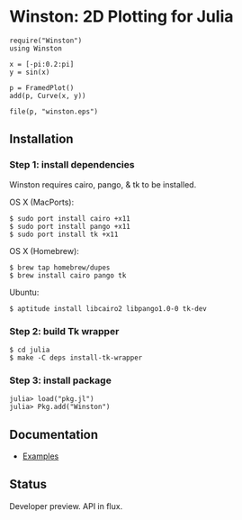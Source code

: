 
Winston: 2D Plotting for Julia
==============================

    require("Winston")
    using Winston

    x = [-pi:0.2:pi]
    y = sin(x)

    p = FramedPlot()
    add(p, Curve(x, y))

    file(p, "winston.eps")

Installation
------------

### Step 1: install dependencies

Winston requires cairo, pango, & tk to be installed.

OS X (MacPorts):

    $ sudo port install cairo +x11
    $ sudo port install pango +x11
    $ sudo port install tk +x11

OS X (Homebrew):

    $ brew tap homebrew/dupes
    $ brew install cairo pango tk

Ubuntu:

    $ aptitude install libcairo2 libpango1.0-0 tk-dev

### Step 2: build Tk wrapper

    $ cd julia
    $ make -C deps install-tk-wrapper

### Step 3: install package

    julia> load("pkg.jl")
    julia> Pkg.add("Winston")

Documentation
-------------

* [Examples](https://github.com/nolta/Winston.jl/blob/master/doc/examples.md)

Status
------

Developer preview. API in flux.

